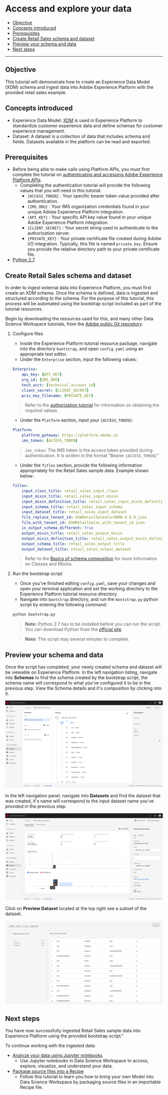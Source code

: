 # Access and explore your data <!-- omit in toc -->

- [Objective](#objective)
- [Concepts introduced](#concepts-introduced)
- [Prerequisites](#prerequisites)
- [Create Retail Sales schema and dataset](#create-retail-sales-schema-and-dataset)
- [Preview your schema and data](#preview-your-schema-and-data)
- [Next steps](#next-steps)

---

## Objective

This tutorial will demonstrate how to create an Experience Data Model (XDM) schema and ingest data into Adobe Experience Platform with the provided retail sales example.

## Concepts introduced

* Experience Data Model: [XDM](https://www.adobe.io/open/standards/xdm.html) is used in Experience Platform to standardize customer experience data and define schemas for customer experience management.
* Dataset: A dataset is a collection of data that includes schema and fields. Datasets available in the platform can be read and exported.

## Prerequisites

* Before being able to make calls using Platform APIs, you must first complete the tutorial on [authenticating and accessing Adobe Experience Platform APIs](https://www.adobe.io/apis/experienceplatform/home/tutorials/alltutorials.html#!api-specification/markdown/narrative/tutorials/authenticate_to_acp_tutorial/authenticate_to_acp_tutorial.md).
    * Completing the authentication tutorial will provide the following values that you will need in this tutorial:
        * `{ACCESS_TOKEN}` : Your specific bearer token value provided after authentication.
        * `{IMS_ORG}` : Your IMS organization credentials found in your unique Adobe Experience Platform integration.
        * `{API_KEY}` : Your specific API key value found in your unique Adobe Experience Platform integration. 
        * `{CLIENT_SECRET}` : Your secret string used to authenticate to the authorization server.
        * `{PRIVATE_KEY}` : Your private certificate file created during Adobe I/O integration. Typically, this file is named `private.key`. Ensure you provide the relative directory path to your private certificate file.
* [Python 2.7](https://www.python.org/download/releases/2.7/)

## Create Retail Sales schema and dataset

In order to ingest external data into Experience Platform, you must first create an XDM schema. Once the schema is defined, data is ingested and structured according to the schema. For the purpose of this tutorial, this process will be automated using the bootstrap script included as part of the tutorial resources.

Begin by downloading the resources used for this, and many other Data Science Workspace tutorials, from the [Adobe public Git repository](https://github.com/adobe/experience-platform-dsw-reference).

1. Configure files
    * Inside the Experience Platform tutorial resource package, navigate into the directory `bootstrap`, and open `config.yaml` using an appropriate text editor.
    * Under the `Enterprise` section, input the following values:
    ```yaml
    Enterprise:
        api_key: {API_KEY}
        org_id: {IMS_ORG}
        tech_acct: {technical_account_id}
        client_secret: {CLIENT_SECRET}
        priv_key_filename: {PRIVATE_KEY}
    ```
    > Refer to the [authorization tutorial](https://www.adobe.io/apis/experienceplatform/home/tutorials/alltutorials.html#!api-specification/markdown/narrative/tutorials/authenticate_to_acp_tutorial/authenticate_to_acp_tutorial.md) for information on obtaining the required values.
    * Under the `Platform` section, input your `{ACCESS_TOKEN}`:
    ```yaml
    Platform:
        platform_gateway: https://platform.adobe.io
        ims_token: {ACCESS_TOKEN}
    ```
    > `ims_token`: The IMS token is the access token provided during authentication. It is written in the format "Bearer `{ACCESS_TOKEN}`"
    * Under the `Titles` section, provide the following information appropriately for the Retail Sales sample data. Example shown below:
    ```yaml
    Titles:
        input_class_title: retail_sales_input_class
        input_mixin_title: retail_sales_input_mixin
        input_mixin_definition_title: retail_sales_input_mixin_definition
        input_schema_title: retail_sales_input_schema
        input_dataset_title: retail_sales_input_dataset
        file_replace_tenant_id: DSWRetailSalesForXDM0.9.9.9.json
        file_with_tenant_id: DSWRetailSales_with_tenant_id.json
        is_output_schema_different: True
        output_mixin_title: retail_sales_output_mixin
        output_mixin_definition_title: retail_sales_output_mixin_definition
        output_schema_title: retail_sales_output_title
        output_dataset_title: retail_sales_output_dataset
    ```
    > Refer to the [Basics of schema composition](https://www.adobe.io/apis/experienceplatform/home/xdm/xdmservices.html#!api-specification/markdown/narrative/technical_overview/schema_registry/schema_composition/schema_composition.md) for more information on Classes and Mixins.
2. Run the bootstrap script
    * Once you've finished editing `config.yaml`, save your changes and open your terminal application and set the working directory to the Experience Platform tutorial resource directory.
    * Navigate into `bootstrap` directory, and run the `bootstrap.py` python script by entering the following command:
    ```bash
    python bootstrap.py
    ```
    > **Note:** Python 2.7 has to be installed before you can run the script. You can download Python from the [official site](https://www.python.org/download/releases/2.7/).
    
    > **Note:** The script may several minutes to complete.

## Preview your schema and data

Once the script has completed, your newly created schema and dataset will be viewable on Experience Platform. In the left navigation listing, navigate into **Schemas** to find the schema created by the bootstrap script, the schema name will correspond to what you've configured it to be in the previous step. View the Schema details and it's composition by clicking into it.

![](./images/schema_overview.png)

In the left navigation panel, navigate into **Datasets** and find the dataset that was created, it's name will correspond to the input dataset name you've provided in the previous step.

![](./images/dataset_overview.png)


Click on **Preview Dataset** located at the top right see a subset of the dataset.

![](./images/preview_dataset.png)

## Next steps

You have now successfully ingested Retail Sales sample data into Experience Platform using the provided bootstrap script."

To continue working with the ingested data:
* [Analyze your data using Jupyter notebooks](../analyze_your_data_using_jupyter_notebooks/analyze_your_data_using_jupyter_notebooks.md)
    * Use Jupyter notebooks in Data Science Workspace to access, explore, visualize, and understand your data.
* [Package source files into a Recipe](../../author_a_model/package_source_files_into_recipe/package_source_files_into_recipe.md)
    * Follow this tutorial to learn you how to bring your own Model into Data Science Workspace by packaging source files in an importable Recipe file.
